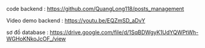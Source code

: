 code backend : https://github.com/QuangLong118/posts_management

Video demo backend : https://youtu.be/EQZmSD_aDvY

sơ đồ database : https://drive.google.com/file/d/1SqBDWgyK1UdYQWPtWh-WGHoKNkoJcOF_/view
